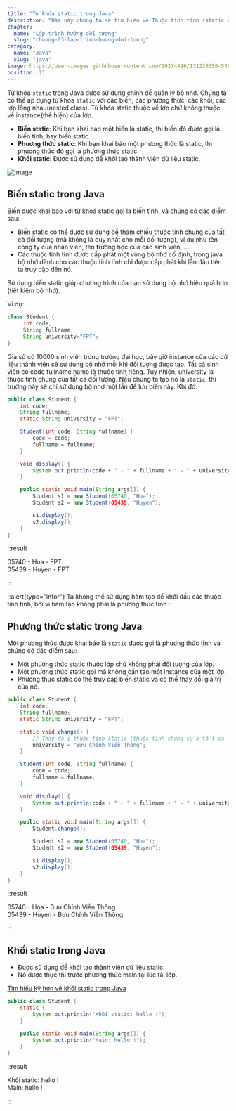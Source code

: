 ```yaml
---
title: "Từ khóa static trong Java"
description: "Bài này chúng ta sẽ tìm hiểu về Thuộc tính tĩnh (static variable), tự học lập trình java, chia sẻ kiến thức về java"
chapter:
  name: "Lập trình hướng đối tượng"
  slug: "chuong-03-lap-trinh-huong-doi-tuong"
category:
  name: "Java"
  slug: "java"
image: https://user-images.githubusercontent.com/29374426/131236350-539f5fcf-79f4-43ed-8d38-35494726df1a.png
position: 11
---
```


Từ khóa `static` trong Java được sử dụng chính để quản lý bộ nhớ. Chúng ta có thể áp dụng từ khóa `static` với các biến, các phương thức, các khối, các lớp lồng nhau(nested class). Từ khóa static thuộc về lớp chứ không thuộc về instance(thể hiện) của lớp.

- **Biến static**: Khi bạn khai báo một biến là static, thì biến đó được gọi là biến tĩnh, hay biến static.
- **Phương thức static**: Khi bạn khai báo một phương thức là static, thì phương thức đó gọi là phương thức static.
- **Khối static**: Được sử dụng để khởi tạo thành viên dữ liệu static.

![image](https://user-images.githubusercontent.com/29374426/131236350-539f5fcf-79f4-43ed-8d38-35494726df1a.png)

## Biến static trong Java

Biến được khai báo với từ khoá static gọi là biến tĩnh, và chúng có đặc điểm sau:

- Biến static có thể được sử dụng để tham chiếu thuộc tính chung của tất cả đối tượng (mà không là duy nhất cho mỗi đối tượng), ví dụ như tên công ty của nhân viên, tên trường học của các sinh viên, ...
- Các thuộc tính tĩnh được cấp phát một vùng bộ nhớ cố định, trong java bộ nhớ dành cho các thuộc tính tĩnh chỉ được cấp phát khi lần đầu tiên ta truy cập đến nó.

Sử dụng biến static giúp chương trình của bạn sử dụng bộ nhớ hiệu quả hơn (tiết kiệm bộ nhớ).

Ví dụ:

```java
class Student {
     int code;
     String fullname;
     String university="FPT";
}
```

Giả sử có 10000 sinh viên trong trường đại học, bây giờ instance của các dữ liệu thành viên sẽ sự dụng bộ nhớ mỗi khi đối tượng được tạo. Tất cả sinh viên có code fullname name là thuộc tính riêng. Tuy nhiên, university là thuộc tính chung của tất cả đối tượng. Nếu chúng ta tạo nó là `static`, thì trường này sẽ chỉ sử dụng bộ nhớ một lần để lưu biến này. Khi đó:

```java
public class Student {
    int code;
    String fullname;
    static String university = "FPT";

    Student(int code, String fullname) {
        code = code;
        fullname = fullname;
    }

    void display() {
        System.out.println(code + " - " + fullname + " - " + university);
    }

    public static void main(String args[]) {
        Student s1 = new Student(05740, "Hoa");
        Student s2 = new Student(05439, "Huyen");

        s1.display();
        s2.display();
    }
}
```

::result

05740 - Hoa - FPT<br/>
05439 - Huyen - FPT

::

::alert{type="infor"}
Ta không thể sử dụng hàm tạo để khởi đầu các thuộc tính tĩnh, bởi vì hàm tạo không phải là phương thức tĩnh
::

## Phương thức static trong Java

Một phương thức được khai báo là `static` được gọi là phương thức tĩnh và chúng có đặc điểm sau:

- Một phương thức static thuộc lớp chứ không phải đối tượng của lớp.
- Một phương thức static gọi mà không cần tạo một instance của một lớp.
- Phương thức static có thể truy cập biến static và có thể thay đổi giá trị của nó.

```java
public class Student {
    int code;
    String fullname;
    static String university = "FPT";

    static void change() {
        // Thay đổi thuộc tính static (thuộc tính chung của tất cả các đối tượng)
        university = "Bưu Chính Viễn Thông";
    }

    Student(int code, String fullname) {
        code = code;
        fullname = fullname;
    }

    void display() {
        System.out.println(code + " - " + fullname + " - " + university);
    }

    public static void main(String args[]) {
        Student.change();

        Student s1 = new Student(05740, "Hoa");
        Student s2 = new Student(05439, "Huyen");

        s1.display();
        s2.display();
    }
}
```

::result

05740 - Hoa - Bưu Chính Viễn Thông<br/>
05439 - Huyen - Bưu Chính Viễn Thông

::

## Khối static trong Java

- Được sử dụng để khởi tạo thành viên dữ liệu static.
- Nó được thực thi trước phương thức main tại lúc tải lớp.

[Tìm hiểu kỹ hơn về khối static trong Java](/bai-viet/java/khoi-anonymous-va-static-trong-java)

```java
public class Student {
    static {
        System.out.println("Khối static: hello !");
    }

    public static void main(String args[]) {
        System.out.println("Main: hello !");
    }
}
```

::result

Khối static: hello !<br/>
Main: hello !

::
